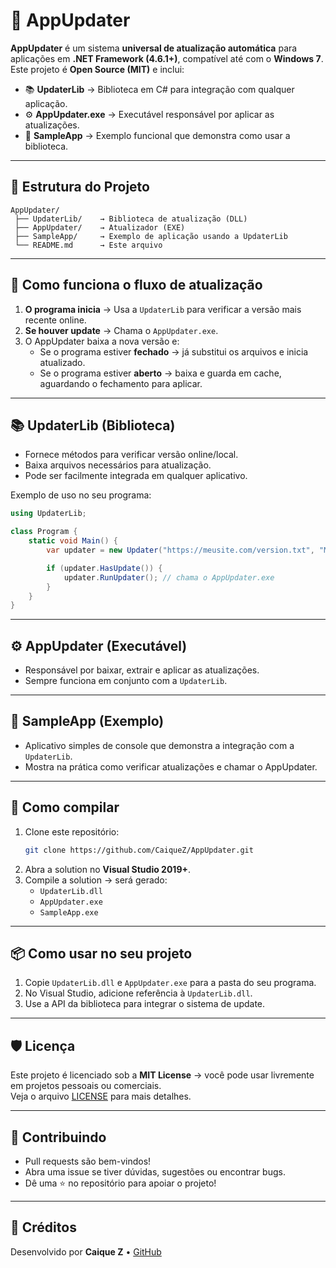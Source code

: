 # 🔄 AppUpdater

**AppUpdater** é um sistema **universal de atualização automática** para aplicações em **.NET Framework (4.6.1+)**, compatível até com o **Windows 7**.  
Este projeto é **Open Source (MIT)** e inclui:

- 📚 **UpdaterLib** → Biblioteca em C# para integração com qualquer aplicação.  
- ⚙️ **AppUpdater.exe** → Executável responsável por aplicar as atualizações.  
- 🧪 **SampleApp** → Exemplo funcional que demonstra como usar a biblioteca.

---

## 📂 Estrutura do Projeto

```
AppUpdater/
 ├── UpdaterLib/    → Biblioteca de atualização (DLL)
 ├── AppUpdater/    → Atualizador (EXE)
 ├── SampleApp/     → Exemplo de aplicação usando a UpdaterLib
 └── README.md      → Este arquivo
```

---

## 🚀 Como funciona o fluxo de atualização

1. **O programa inicia** → Usa a `UpdaterLib` para verificar a versão mais recente online.  
2. **Se houver update** → Chama o `AppUpdater.exe`.  
3. O AppUpdater baixa a nova versão e:  
   - Se o programa estiver **fechado** → já substitui os arquivos e inicia atualizado.
   - Se o programa estiver **aberto** → baixa e guarda em cache, aguardando o fechamento para aplicar.

---

## 📚 UpdaterLib (Biblioteca)

- Fornece métodos para verificar versão online/local.  
- Baixa arquivos necessários para atualização.  
- Pode ser facilmente integrada em qualquer aplicativo.

Exemplo de uso no seu programa:
```csharp
using UpdaterLib;

class Program {
    static void Main() {
        var updater = new Updater("https://meusite.com/version.txt", "MeuApp.exe");

        if (updater.HasUpdate()) {
            updater.RunUpdater(); // chama o AppUpdater.exe
        }
    }
}
```

---

## ⚙️ AppUpdater (Executável)

- Responsável por baixar, extrair e aplicar as atualizações.  
- Sempre funciona em conjunto com a `UpdaterLib`.  

---

## 🧪 SampleApp (Exemplo)

- Aplicativo simples de console que demonstra a integração com a `UpdaterLib`.  
- Mostra na prática como verificar atualizações e chamar o AppUpdater.  

---

## 🔧 Como compilar

1. Clone este repositório:
   ```sh
   git clone https://github.com/CaiqueZ/AppUpdater.git
   ```
2. Abra a solution no **Visual Studio 2019+**.  
3. Compile a solution → será gerado:
   - `UpdaterLib.dll`
   - `AppUpdater.exe`
   - `SampleApp.exe`

---

## 📦 Como usar no seu projeto

1. Copie `UpdaterLib.dll` e `AppUpdater.exe` para a pasta do seu programa.  
2. No Visual Studio, adicione referência à `UpdaterLib.dll`.  
3. Use a API da biblioteca para integrar o sistema de update.  

---

## 🛡️ Licença

Este projeto é licenciado sob a **MIT License** → você pode usar livremente em projetos pessoais ou comerciais.  
Veja o arquivo [LICENSE](LICENSE) para mais detalhes.

---

## 🤝 Contribuindo

- Pull requests são bem-vindos!  
- Abra uma issue se tiver dúvidas, sugestões ou encontrar bugs.  
- Dê uma ⭐ no repositório para apoiar o projeto!

---

## 📌 Créditos

Desenvolvido por **Caique Z** • [GitHub](https://github.com/CaiqueZ)  
